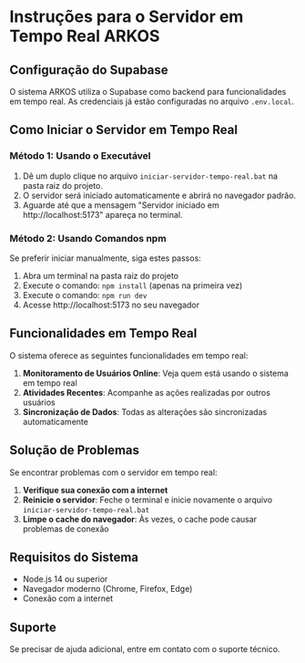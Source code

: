 # Instruções para o Servidor em Tempo Real ARKOS

## Configuração do Supabase

O sistema ARKOS utiliza o Supabase como backend para funcionalidades em tempo real. As credenciais já estão configuradas no arquivo `.env.local`.

## Como Iniciar o Servidor em Tempo Real

### Método 1: Usando o Executável

1. Dê um duplo clique no arquivo `iniciar-servidor-tempo-real.bat` na pasta raiz do projeto.
2. O servidor será iniciado automaticamente e abrirá no navegador padrão.
3. Aguarde até que a mensagem "Servidor iniciado em http://localhost:5173" apareça no terminal.

### Método 2: Usando Comandos npm

Se preferir iniciar manualmente, siga estes passos:

1. Abra um terminal na pasta raiz do projeto
2. Execute o comando: `npm install` (apenas na primeira vez)
3. Execute o comando: `npm run dev`
4. Acesse http://localhost:5173 no seu navegador

## Funcionalidades em Tempo Real

O sistema oferece as seguintes funcionalidades em tempo real:

1. **Monitoramento de Usuários Online**: Veja quem está usando o sistema em tempo real
2. **Atividades Recentes**: Acompanhe as ações realizadas por outros usuários
3. **Sincronização de Dados**: Todas as alterações são sincronizadas automaticamente

## Solução de Problemas

Se encontrar problemas com o servidor em tempo real:

1. **Verifique sua conexão com a internet**
2. **Reinicie o servidor**: Feche o terminal e inicie novamente o arquivo `iniciar-servidor-tempo-real.bat`
3. **Limpe o cache do navegador**: Às vezes, o cache pode causar problemas de conexão

## Requisitos do Sistema

- Node.js 14 ou superior
- Navegador moderno (Chrome, Firefox, Edge)
- Conexão com a internet

## Suporte

Se precisar de ajuda adicional, entre em contato com o suporte técnico.